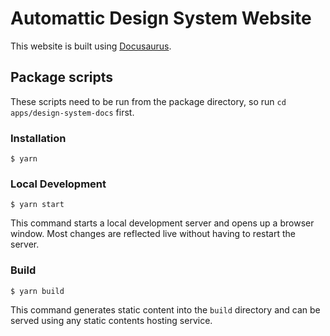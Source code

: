 # Automattic Design System Website

This website is built using [Docusaurus](https://docusaurus.io/).

## Package scripts

These scripts need to be run from the package directory, so run `cd apps/design-system-docs` first.

### Installation

```
$ yarn
```

### Local Development

```
$ yarn start
```

This command starts a local development server and opens up a browser window. Most changes are reflected live without having to restart the server.

### Build

```
$ yarn build
```

This command generates static content into the `build` directory and can be served using any static contents hosting service.
